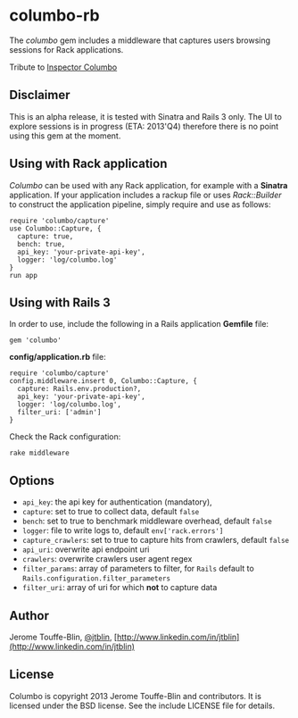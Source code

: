 # columbo-rb

The *columbo* gem includes a middleware
that captures users browsing sessions for Rack applications.

Tribute to [Inspector Columbo](http://www.imdb.com/title/tt1466074/)

## Disclaimer

This is an alpha release, it is tested with Sinatra and Rails 3 only.
The UI to explore sessions is in progress (ETA: 2013'Q4) therefore
there is no point using this gem at the moment.

## Using with Rack application

*Columbo* can be used with any Rack application,
for example with a **Sinatra** application.
If your application includes a rackup file
or uses *Rack::Builder* to construct the application pipeline, 
simply require and use as follows:

    require 'columbo/capture'
    use Columbo::Capture, {
      capture: true,
      bench: true,
      api_key: 'your-private-api-key',
      logger: 'log/columbo.log'
    }
    run app

## Using with Rails 3

In order to use, include the following in a Rails application
**Gemfile** file:

    gem 'columbo'

**config/application.rb** file:

    require 'columbo/capture'
    config.middleware.insert 0, Columbo::Capture, {
      capture: Rails.env.production?,
      api_key: 'your-private-api-key',
      logger: 'log/columbo.log',
      filter_uri: ['admin']
    }

Check the Rack configuration:

    rake middleware

## Options

- `api_key`: the api key for authentication (mandatory),
- `capture`: set to true to collect data, default `false`
- `bench`: set to true to benchmark middleware overhead, default `false`
- `logger`: file to write logs to, default `env['rack.errors']`
- `capture_crawlers`: set to true to capture hits from crawlers, default `false`
- `api_uri`: overwrite api endpoint uri
- `crawlers`: overwrite crawlers user agent regex
- `filter_params`: array of parameters to filter, for `Rails` default to `Rails.configuration.filter_parameters`
- `filter_uri`: array of uri for which **not** to capture data

## Author

Jerome Touffe-Blin, [@jtblin](https://twitter.com/jtlbin), [http://www.linkedin.com/in/jtblin](http://www.linkedin.com/in/jtblin)

## License

Columbo is copyright 2013 Jerome Touffe-Blin and contributors. It is licensed under the BSD license. See the include LICENSE file for details.

